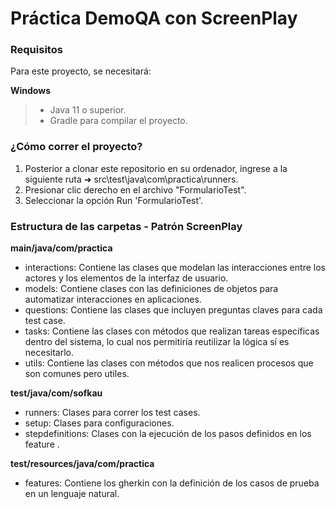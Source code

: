 # Práctica DemoQA con ScreenPlay

### **Requisitos**
Para este proyecto, se necesitará:

**Windows**
> - Java 11 o superior.
> - Gradle para compilar el proyecto.

### ¿Cómo correr el proyecto?
1. Posterior a clonar este repositorio en su ordenador, ingrese a la siguiente ruta ➜ src\test\java\com\practica\runners.
2. Presionar clic derecho en el archivo "FormularioTest".
3. Seleccionar la opción Run 'FormularioTest'.

### Estructura de las carpetas - Patrón ScreenPlay

**main/java/com/practica**

- interactions: Contiene las clases que modelan las interacciones entre los actores y los elementos de la interfaz de usuario.
- models: Contiene clases con las definiciones de objetos para automatizar interacciones en aplicaciones.
- questions: Contiene las clases que incluyen preguntas claves para cada test case.
- tasks: Contiene las clases con métodos que realizan tareas específicas dentro del sistema, lo cual nos permitiría reutilizar la lógica sí es necesitarlo.
- utils: Contiene las clases con métodos que nos realicen procesos que son comunes pero utiles.

**test/java/com/sofkau**

- runners: Clases para correr los test cases.
- setup: Clases para configuraciones.
- stepdefinitions: Clases con la ejecución de los pasos definidos en los feature .

**test/resources/java/com/practica**

- features: Contiene los gherkin con la definición de los casos de prueba en un lenguaje natural.